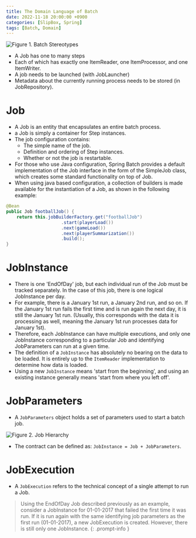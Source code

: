 ```yaml
---
title: The Domain Language of Batch
date: 2022-11-18 20:00:00 +0900
categories: [SlipBox, Spring]
tags: [Batch, Domain]
---
```

![Figure 1. Batch Stereotypes](/assets/img/spring-batch-reference-model.jpg)

- A Job has one to many steps
- Each of which has exactly one ItemReader, one ItemProcessor, and one ItemWriter. 
- A job needs to be launched (with JobLauncher)
- Metadata about the currently running process needs to be stored (in JobRepository).

# Job
- A Job is an entity that encapsulates an entire batch process.
- a Job is simply a container for Step instances.
- The job configuration contains:
    + The simple name of the job.
    + Definition and ordering of Step instances.
    + Whether or not the job is restartable.
- For those who use Java configuration, Spring Batch provides a default implementation of the Job interface in the form of the SimpleJob class, which creates some standard functionality on top of Job.
- When using java based configuration, a collection of builders is made available for the instantiation of a Job, as shown in the following example:

```java
@Bean
public Job footballJob() {
    return this.jobBuilderFactory.get("footballJob")
                     .start(playerLoad())
                     .next(gameLoad())
                     .next(playerSummarization())
                     .build();
}
```

# JobInstance

- There is one 'EndOfDay' job, but each individual run of the Job must be tracked separately. In the case of this job, there is one logical JobInstance per day. 
- For example, there is a January 1st run, a January 2nd run, and so on. If the January 1st run fails the first time and is run again the next day, it is still the January 1st run. (Usually, this corresponds with the data it is processing as well, meaning the January 1st run processes data for January 1st). 
- Therefore, each JobInstance can have multiple executions, and only one JobInstance corresponding to a particular Job and identifying JobParameters can run at a given time.
- The definition of a `JobInstance` has absolutely no bearing on the data to be loaded. It is entirely up to the `ItemReader` implementation to determine how data is loaded. 
- Using a new `JobInstance` means 'start from the beginning', and using an existing instance generally means 'start from where you left off'.

# JobParameters
- A `JobParameters` object holds a set of parameters used to start a batch job.

![Figure 2. Job Hierarchy](/assets/img/job-stereotypes-parameters.jpg)

- The contract can be defined as: `JobInstance = Job + JobParameters`.

# JobExecution
- A `JobExecution` refers to the technical concept of a single attempt to run a Job.
> Using the EndOfDay Job described previously as an example, consider a JobInstance for 01-01-2017 that failed the first time it was run. If it is run again with the same identifying job parameters as the first run (01-01-2017), a new JobExecution is created. However, there is still only one JobInstance.
{: .prompt-info }